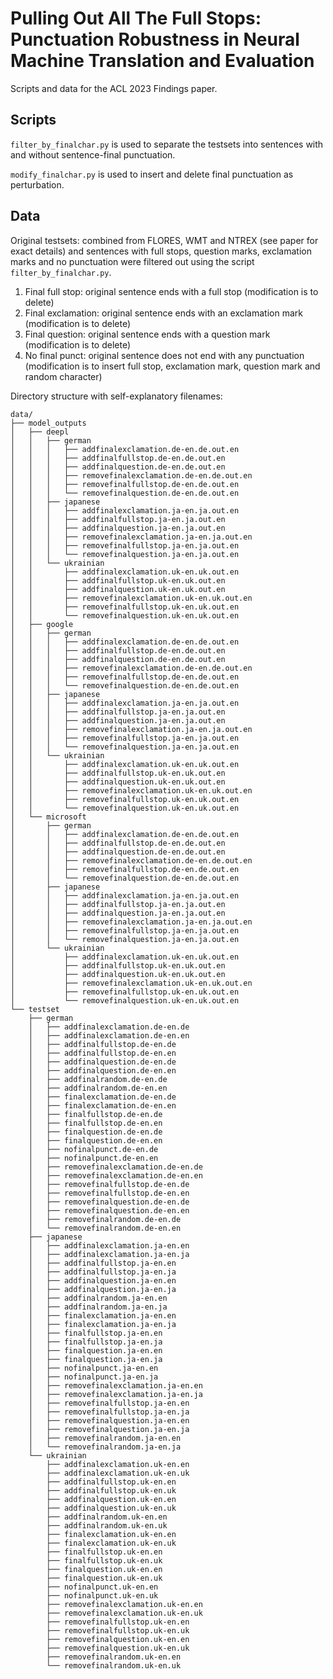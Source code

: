 # Pulling Out All The Full Stops: Punctuation Robustness in Neural Machine Translation and Evaluation

Scripts and data for the ACL 2023 Findings paper.

## Scripts

`filter_by_finalchar.py` is used to separate the testsets into sentences with and without sentence-final punctuation.

`modify_finalchar.py` is used to insert and delete final punctuation as perturbation.

## Data
Original testsets: combined from FLORES, WMT and NTREX (see paper for exact details) and sentences with full stops, question marks, exclamation marks and no punctuation were filtered out using the script `filter_by_finalchar.py`. 
1. Final full stop: original sentence ends with a full stop (modification is to delete)
2. Final exclamation: original sentence ends with an exclamation mark (modification is to delete)
3. Final question: original sentence ends with a question mark (modification is to delete)
4. No final punct: original sentence does not end with any punctuation (modification is to insert full stop, exclamation mark, question mark and random character)

Directory structure with self-explanatory filenames:

```
data/
├── model_outputs
│   ├── deepl
│   │   ├── german
│   │   │   ├── addfinalexclamation.de-en.de.out.en
│   │   │   ├── addfinalfullstop.de-en.de.out.en
│   │   │   ├── addfinalquestion.de-en.de.out.en
│   │   │   ├── removefinalexclamation.de-en.de.out.en
│   │   │   ├── removefinalfullstop.de-en.de.out.en
│   │   │   └── removefinalquestion.de-en.de.out.en
│   │   ├── japanese
│   │   │   ├── addfinalexclamation.ja-en.ja.out.en
│   │   │   ├── addfinalfullstop.ja-en.ja.out.en
│   │   │   ├── addfinalquestion.ja-en.ja.out.en
│   │   │   ├── removefinalexclamation.ja-en.ja.out.en
│   │   │   ├── removefinalfullstop.ja-en.ja.out.en
│   │   │   └── removefinalquestion.ja-en.ja.out.en
│   │   └── ukrainian
│   │       ├── addfinalexclamation.uk-en.uk.out.en
│   │       ├── addfinalfullstop.uk-en.uk.out.en
│   │       ├── addfinalquestion.uk-en.uk.out.en
│   │       ├── removefinalexclamation.uk-en.uk.out.en
│   │       ├── removefinalfullstop.uk-en.uk.out.en
│   │       └── removefinalquestion.uk-en.uk.out.en
│   ├── google
│   │   ├── german
│   │   │   ├── addfinalexclamation.de-en.de.out.en
│   │   │   ├── addfinalfullstop.de-en.de.out.en
│   │   │   ├── addfinalquestion.de-en.de.out.en
│   │   │   ├── removefinalexclamation.de-en.de.out.en
│   │   │   ├── removefinalfullstop.de-en.de.out.en
│   │   │   └── removefinalquestion.de-en.de.out.en
│   │   ├── japanese
│   │   │   ├── addfinalexclamation.ja-en.ja.out.en
│   │   │   ├── addfinalfullstop.ja-en.ja.out.en
│   │   │   ├── addfinalquestion.ja-en.ja.out.en
│   │   │   ├── removefinalexclamation.ja-en.ja.out.en
│   │   │   ├── removefinalfullstop.ja-en.ja.out.en
│   │   │   └── removefinalquestion.ja-en.ja.out.en
│   │   └── ukrainian
│   │       ├── addfinalexclamation.uk-en.uk.out.en
│   │       ├── addfinalfullstop.uk-en.uk.out.en
│   │       ├── addfinalquestion.uk-en.uk.out.en
│   │       ├── removefinalexclamation.uk-en.uk.out.en
│   │       ├── removefinalfullstop.uk-en.uk.out.en
│   │       └── removefinalquestion.uk-en.uk.out.en
│   └── microsoft
│       ├── german
│       │   ├── addfinalexclamation.de-en.de.out.en
│       │   ├── addfinalfullstop.de-en.de.out.en
│       │   ├── addfinalquestion.de-en.de.out.en
│       │   ├── removefinalexclamation.de-en.de.out.en
│       │   ├── removefinalfullstop.de-en.de.out.en
│       │   └── removefinalquestion.de-en.de.out.en
│       ├── japanese
│       │   ├── addfinalexclamation.ja-en.ja.out.en
│       │   ├── addfinalfullstop.ja-en.ja.out.en
│       │   ├── addfinalquestion.ja-en.ja.out.en
│       │   ├── removefinalexclamation.ja-en.ja.out.en
│       │   ├── removefinalfullstop.ja-en.ja.out.en
│       │   └── removefinalquestion.ja-en.ja.out.en
│       └── ukrainian
│           ├── addfinalexclamation.uk-en.uk.out.en
│           ├── addfinalfullstop.uk-en.uk.out.en
│           ├── addfinalquestion.uk-en.uk.out.en
│           ├── removefinalexclamation.uk-en.uk.out.en
│           ├── removefinalfullstop.uk-en.uk.out.en
│           └── removefinalquestion.uk-en.uk.out.en
└── testset
	├── german
    │   ├── addfinalexclamation.de-en.de
    │   ├── addfinalexclamation.de-en.en
    │   ├── addfinalfullstop.de-en.de
    │   ├── addfinalfullstop.de-en.en
    │   ├── addfinalquestion.de-en.de
    │   ├── addfinalquestion.de-en.en
    │   ├── addfinalrandom.de-en.de
    │   ├── addfinalrandom.de-en.en
    │   ├── finalexclamation.de-en.de
    │   ├── finalexclamation.de-en.en
    │   ├── finalfullstop.de-en.de
    │   ├── finalfullstop.de-en.en
    │   ├── finalquestion.de-en.de
    │   ├── finalquestion.de-en.en
    │   ├── nofinalpunct.de-en.de
    │   ├── nofinalpunct.de-en.en
    │   ├── removefinalexclamation.de-en.de
    │   ├── removefinalexclamation.de-en.en
    │   ├── removefinalfullstop.de-en.de
    │   ├── removefinalfullstop.de-en.en
    │   ├── removefinalquestion.de-en.de
    │   ├── removefinalquestion.de-en.en
    │   ├── removefinalrandom.de-en.de
    │   └── removefinalrandom.de-en.en
    ├── japanese
    │   ├── addfinalexclamation.ja-en.en
    │   ├── addfinalexclamation.ja-en.ja
    │   ├── addfinalfullstop.ja-en.en
    │   ├── addfinalfullstop.ja-en.ja
    │   ├── addfinalquestion.ja-en.en
    │   ├── addfinalquestion.ja-en.ja
    │   ├── addfinalrandom.ja-en.en
    │   ├── addfinalrandom.ja-en.ja
    │   ├── finalexclamation.ja-en.en
    │   ├── finalexclamation.ja-en.ja
    │   ├── finalfullstop.ja-en.en
    │   ├── finalfullstop.ja-en.ja
    │   ├── finalquestion.ja-en.en
    │   ├── finalquestion.ja-en.ja
    │   ├── nofinalpunct.ja-en.en
    │   ├── nofinalpunct.ja-en.ja
    │   ├── removefinalexclamation.ja-en.en
    │   ├── removefinalexclamation.ja-en.ja
    │   ├── removefinalfullstop.ja-en.en
    │   ├── removefinalfullstop.ja-en.ja
    │   ├── removefinalquestion.ja-en.en
    │   ├── removefinalquestion.ja-en.ja
    │   ├── removefinalrandom.ja-en.en
    │   └── removefinalrandom.ja-en.ja
    └── ukrainian
		├── addfinalexclamation.uk-en.en
        ├── addfinalexclamation.uk-en.uk
        ├── addfinalfullstop.uk-en.en
        ├── addfinalfullstop.uk-en.uk
        ├── addfinalquestion.uk-en.en
        ├── addfinalquestion.uk-en.uk
        ├── addfinalrandom.uk-en.en
        ├── addfinalrandom.uk-en.uk
        ├── finalexclamation.uk-en.en
        ├── finalexclamation.uk-en.uk
        ├── finalfullstop.uk-en.en
        ├── finalfullstop.uk-en.uk
        ├── finalquestion.uk-en.en
        ├── finalquestion.uk-en.uk
        ├── nofinalpunct.uk-en.en
        ├── nofinalpunct.uk-en.uk
        ├── removefinalexclamation.uk-en.en
        ├── removefinalexclamation.uk-en.uk
        ├── removefinalfullstop.uk-en.en
        ├── removefinalfullstop.uk-en.uk
        ├── removefinalquestion.uk-en.en
        ├── removefinalquestion.uk-en.uk
        ├── removefinalrandom.uk-en.en
        └── removefinalrandom.uk-en.uk

```
	


